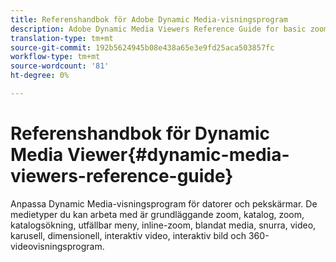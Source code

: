 ```yaml
---
title: Referenshandbok för Adobe Dynamic Media-visningsprogram
description: Adobe Dynamic Media Viewers Reference Guide for basic zoom, ecatalog, zoom, ecatalog search, flyout, inline zoom, blandade media, spin, video, carousel, Dimensional, interactive video, interactive image, and video 360 viewers.
translation-type: tm+mt
source-git-commit: 192b5624945b08e438a65e3e9fd25aca503857fc
workflow-type: tm+mt
source-wordcount: '81'
ht-degree: 0%

---
```



# Referenshandbok för Dynamic Media Viewer{#dynamic-media-viewers-reference-guide}

Anpassa Dynamic Media-visningsprogram för datorer och pekskärmar. De medietyper du kan arbeta med är grundläggande zoom, katalog, zoom, katalogsökning, utfällbar meny, inline-zoom, blandat media, snurra, video, karusell, dimensionell, interaktiv video, interaktiv bild och 360-videovisningsprogram.

